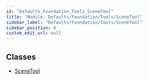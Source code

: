 ```yaml
---
id: "Defaults_Foundation_Tools_SceneTool"
title: "Module: Defaults/Foundation/Tools/SceneTool"
sidebar_label: "Defaults/Foundation/Tools/SceneTool"
sidebar_position: 0
custom_edit_url: null
---
```


## Classes

- [SceneTool](../classes/Defaults_Foundation_Tools_SceneTool.SceneTool.md)
